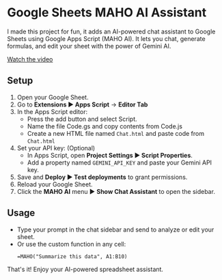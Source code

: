# Google Sheets MAHO AI Assistant

I made this project for fun, it adds an AI-powered chat assistant to Google Sheets using Google Apps Script (MAHO AI).
It lets you chat, generate formulas, and edit your sheet with the power of Gemini AI.

[Watch the video](https://www.youtube.com/watch?v=gY3jIOUUVkI)

## Setup

1. Open your Google Sheet.
2. Go to **Extensions ▶️ Apps Script** -> **Editor Tab**
3. In the Apps Script editor:
   - Press the add button and select Script.
   - Name the file Code.gs and copy contents from Code.js
   - Create a new HTML file named `Chat.html` and paste code from `Chat.html`
4. Set your API key: (Optional)
   - In Apps Script, open **Project Settings ▶️ Script Properties**.
   - Add a property named `GEMINI_API_KEY` and paste your Gemini API key.
5. Save and **Deploy ▶️ Test deployments** to grant permissions.
6. Reload your Google Sheet.
7. Click the **MAHO AI** menu ▶️ **Show Chat Assistant** to open the sidebar.

## Usage

- Type your prompt in the chat sidebar and send to analyze or edit your sheet.
- Or use the custom function in any cell:
  ```
  =MAHO("Summarize this data", A1:B10)
  ```

That's it! Enjoy your AI-powered spreadsheet assistant.
